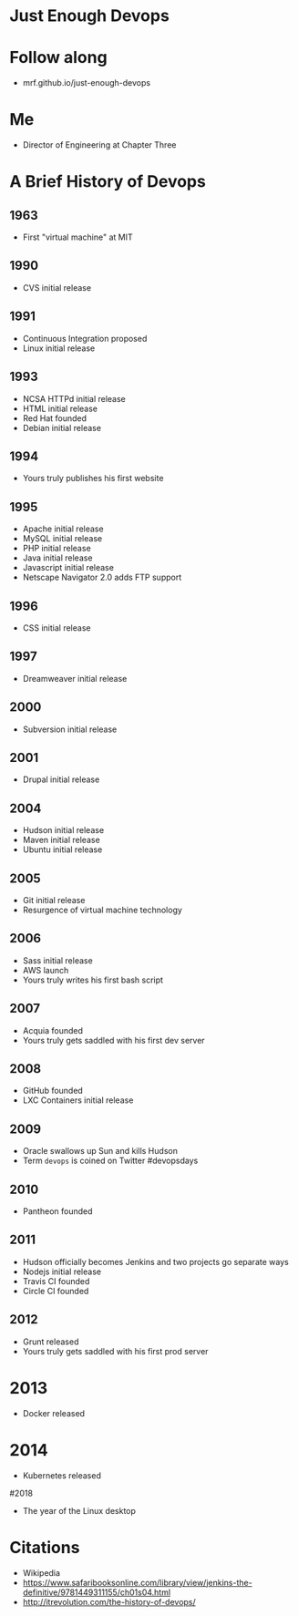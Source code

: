 # Just Enough Devops

# Follow along
- mrf.github.io/just-enough-devops

# Me
- Director of Engineering at Chapter Three


# A Brief History of Devops
## 1963
- First "virtual machine" at MIT

## 1990
- CVS initial release

## 1991
- Continuous Integration proposed
- Linux initial release

## 1993
- NCSA HTTPd initial release
- HTML initial release
- Red Hat founded
- Debian initial release

## 1994
- Yours truly publishes his first website

## 1995
- Apache initial release
- MySQL initial release
- PHP initial release
- Java initial release
- Javascript initial release
- Netscape Navigator 2.0 adds FTP support

## 1996
- CSS initial release

## 1997
- Dreamweaver initial release

## 2000
- Subversion initial release

## 2001
- Drupal initial release

## 2004
- Hudson initial release
- Maven initial release
- Ubuntu initial release

## 2005
- Git initial release
- Resurgence of virtual machine technology

## 2006
- Sass initial release
- AWS launch
- Yours truly writes his first bash script

## 2007
- Acquia founded
- Yours truly gets saddled with his first dev server

## 2008
- GitHub founded
- LXC Containers initial release

## 2009
- Oracle swallows up Sun and kills Hudson
- Term `devops` is coined on Twitter #devopsdays

## 2010
- Pantheon founded

## 2011
- Hudson officially becomes Jenkins and two projects go separate ways
- Nodejs initial release
- Travis CI founded
- Circle CI founded

## 2012
- Grunt released
- Yours truly gets saddled with his first prod server

# 2013
- Docker released

# 2014
- Kubernetes released

#2018
- The year of the Linux desktop


# Citations
- Wikipedia
- https://www.safaribooksonline.com/library/view/jenkins-the-definitive/9781449311155/ch01s04.html
- http://itrevolution.com/the-history-of-devops/

